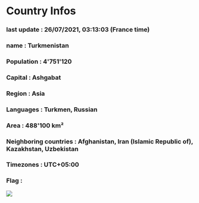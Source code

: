 # Country  Infos
### last update : 26/07/2021, 03:13:03 (France time)

### name : Turkmenistan
### Population : 4'751'120
### Capital : Ashgabat
### Region : Asia
### Languages : Turkmen, Russian
### Area : 488'100 km²
### Neighboring countries : Afghanistan, Iran (Islamic Republic of), Kazakhstan, Uzbekistan
### Timezones : UTC+05:00

### Flag :
![](https://restcountries.eu/data/tkm.svg)